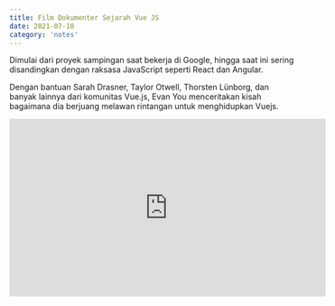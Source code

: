 ```yaml
---
title: Film Dokumenter Sejarah Vue JS
date: 2021-07-10
category: 'notes'
---
```


Dimulai dari proyek sampingan saat bekerja di Google, 
hingga saat ini sering disandingkan dengan raksasa JavaScript 
seperti React dan Angular.

Dengan bantuan Sarah Drasner, Taylor Otwell, Thorsten Lünborg, dan banyak lainnya dari komunitas Vue.js, 
Evan You menceritakan kisah bagaimana dia berjuang melawan rintangan untuk menghidupkan Vuejs.

<iframe width="560" height="315" class="mt-3" src="https://www.youtube.com/embed/OrxmtDw4pVI" title="YouTube video player" frameborder="0" allow="accelerometer; autoplay; clipboard-write; encrypted-media; gyroscope; picture-in-picture" allowfullscreen></iframe>